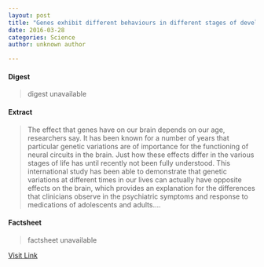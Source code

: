 ```yaml
---
layout: post
title: "Genes exhibit different behaviours in different stages of development"
date: 2016-03-28
categories: Science
author: unknown author

---
```



#### Digest
>digest unavailable

#### Extract
>The effect that genes have on our brain depends on our age, researchers say. It has been known for a number of years that particular genetic variations are of importance for the functioning of neural circuits in the brain. Just how these effects differ in the various stages of life has until recently not been fully understood. This international study has been able to demonstrate that genetic variations at different times in our lives can actually have opposite effects on the brain, which provides an explanation for the differences that clinicians observe in the psychiatric symptoms and response to medications of adolescents and adults....

#### Factsheet
>factsheet unavailable

[Visit Link](http://feeds.sciencedaily.com/~r/sciencedaily/~3/tFN75_PaE3I/141022084252.htm)


